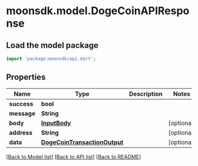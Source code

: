 # moonsdk.model.DogeCoinAPIResponse

## Load the model package

```dart
import 'package:moonsdk/api.dart';
```

## Properties

| Name        | Type                                                          | Description | Notes       |
| ----------- | ------------------------------------------------------------- | ----------- | ----------- |
| **success** | **bool**                                                      |             |             |
| **message** | **String**                                                    |             |             |
| **body**    | [**InputBody**](inputbody.md)                                 |             | \[optional] |
| **address** | **String**                                                    |             | \[optional] |
| **data**    | [**DogeCoinTransactionOutput**](dogecointransactionoutput.md) |             | \[optional] |

[\[Back to Model list\]](./#documentation-for-models) [\[Back to API list\]](./#documentation-for-api-endpoints) [\[Back to README\]](./)
